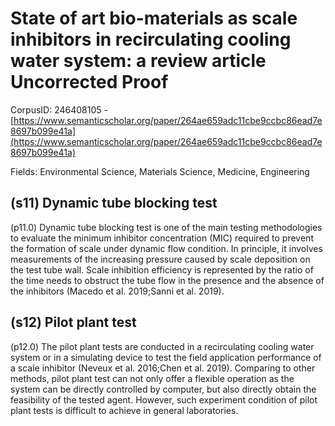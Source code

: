 # State of art bio-materials as scale inhibitors in recirculating cooling water system: a review article Uncorrected Proof

CorpusID: 246408105 - [https://www.semanticscholar.org/paper/264ae659adc11cbe9ccbc86ead7e8697b099e41a](https://www.semanticscholar.org/paper/264ae659adc11cbe9ccbc86ead7e8697b099e41a)

Fields: Environmental Science, Materials Science, Medicine, Engineering

## (s11) Dynamic tube blocking test
(p11.0) Dynamic tube blocking test is one of the main testing methodologies to evaluate the minimum inhibitor concentration (MIC) required to prevent the formation of scale under dynamic flow condition. In principle, it involves measurements of the increasing pressure caused by scale deposition on the test tube wall. Scale inhibition efficiency is represented by the ratio of the time needs to obstruct the tube flow in the presence and the absence of the inhibitors (Macedo et al. 2019;Sanni et al. 2019).
## (s12) Pilot plant test
(p12.0) The pilot plant tests are conducted in a recirculating cooling water system or in a simulating device to test the field application performance of a scale inhibitor (Neveux et al. 2016;Chen et al. 2019). Comparing to other methods, pilot plant test can not only offer a flexible operation as the system can be directly controlled by computer, but also directly obtain the feasibility of the tested agent. However, such experiment condition of pilot plant tests is difficult to achieve in general laboratories.
